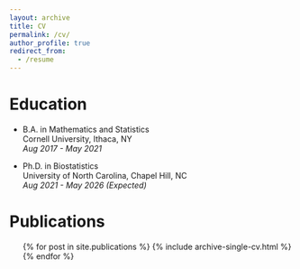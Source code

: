 ```yaml
---
layout: archive
title: CV
permalink: /cv/
author_profile: true
redirect_from:
  - /resume
---
```



Education
======
* B.A. in Mathematics and Statistics  
Cornell University, Ithaca, NY  
*Aug 2017 - May 2021*

* Ph.D. in Biostatistics  
University of North Carolina, Chapel Hill, NC  
*Aug 2021 - May 2026 (Expected)*



Publications
======
  <ul>{% for post in site.publications %}
    {% include archive-single-cv.html %}
  {% endfor %}</ul>

